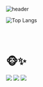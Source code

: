 

![header](https://capsule-render.vercel.app/api?type=slice&color=F5F5DC&height=300&section=header&text=JISOO&fontSize=90&&fontColor=964B00&fontAlign=80&fontAlignY=20&rotate=20&animation=twinkling)

![Top Langs](https://github-readme-stats.vercel.app/api/top-langs/?username=jisooooooooooo&layout=compact)

<br/>
<br/>

# 🐵✨
<a href="https://blog.naver.com/dlawltn0708" target="_blank"><img src="https://img.shields.io/badge/Blog-black?style=flat&logo=Blogger&logoColor=68BC71"/></a>
<a href="https://www.instagram.com/ji_soo__78"><img src="https://img.shields.io/badge/Instagram-black?style=flat&logo=Instagram&logoColor=E4405F"/></a>
<a href="https://jisoo78.tistory.com/"><img src="https://img.shields.io/badge/Tistory-black?style=flat&logo=Tistory&logoColor=#EC4815"/></a>

